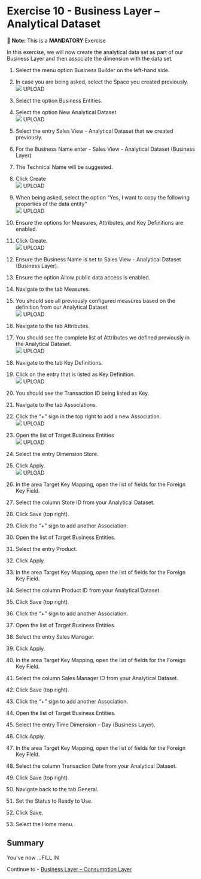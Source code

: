 # Exercise 10 - Business Layer – Analytical Dataset 

:memo: **Note:** This is a <strong>MANDATORY</strong>  Exercise

In this exercise, we will now create the analytical data set as part of our Business Layer
and then associate the dimension with the data set.

1. Select the menu option Business Builder on the left-hand side.
2. In case you are being asked, select the Space you created previously.
<br>![](images/00_00_0101.png) UPLOAD

3. Select the option Business Entities.
4. Select the option New Analytical Dataset
<br>![](images/00_00_0102.png) UPLOAD

5. Select the entry Sales View - Analytical Dataset that we created previously.
6. For the Business Name enter - Sales View - Analytical Dataset (Business Layer)
7. The Technical Name will be suggested.
8. Click Create
<br>![](images/00_00_0103.png) UPLOAD

9. When being asked, select the option “Yes, I want to copy the following properties of the data entity”
<br>![](images/00_00_0104.png) UPLOAD

10. Ensure the options for Measures, Attributes, and Key Definitions are enabled.
11. Click Create.
<br>![](images/00_00_0105.png) UPLOAD

12. Ensure the Business Name is set to Sales View - Analytical Dataset (Business Layer).
13. Ensure the option Allow public data access is enabled.
14. Navigate to the tab Measures.
15. You should see all previously configured measures based on the definition from our Analytical Dataset
<br>![](images/00_00_0106.png) UPLOAD

16. Navigate to the tab Attributes.
17. You should see the complete list of Attributes we defined previously in the Analytical Dataset.
<br>![](images/00_00_0107.png) UPLOAD

18. Navigate to the tab Key Definitions.
19. Click on the entry that is listed as Key Definition.
<br>![](images/00_00_0108.png) UPLOAD

20. You should see the Transaction ID being listed as Key.
21. Navigate to the tab Associations.
22. Click the “+” sign in the top right to add a new Association.
<br>![](images/00_00_0109.png) UPLOAD

23. Open the list of Target Business Entities
<br>![](images/00_00_0110.png) UPLOAD

24. Select the entry Dimension Store.
25. Click Apply.
<br>![](images/00_00_0112.png) UPLOAD

26. In the area Target Key Mapping, open the list of fields for the Foreign Key Field.
27. Select the column Store ID from your Analytical Dataset.
28. Click Save (top right).
29. Click the “+” sign to add another Association.
30. Open the list of Target Business Entities.
31. Select the entry Product.
32. Click Apply.
33. In the area Target Key Mapping, open the list of fields for the Foreign Key Field.
34. Select the column Product ID from your Analytical Dataset.
35. Click Save (top right).
36. Click the “+” sign to add another Association.
37. Open the list of Target Business Entities.
38. Select the entry Sales Manager.
39. Click Apply.
40. In the area Target Key Mapping, open the list of fields for the Foreign Key Field.
41. Select the column Sales Manager ID from your Analytical Dataset.
42. Click Save (top right).
43. Click the “+” sign to add another Association.
44. Open the list of Target Business Entities.
45. Select the entry Time Dimension – Day (Business Layer).
46. Click Apply.
47. In the area Target Key Mapping, open the list of fields for the Foreign Key Field.
48. Select the column Transaction Date from your Analytical Dataset.
49. Click Save (top right).
50. Navigate back to the tab General.
51. Set the Status to Ready to Use.
52. Click Save.
53. Select the Home menu.


## Summary

You've now ...FILL IN 

Continue to - [Business Layer – Consumption Layer ](../ex11/README.md)

